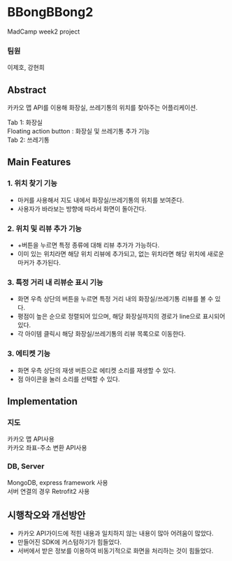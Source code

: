 # BBongBBong2
MadCamp week2 project
### 팀원
이제호, 강현희
## Abstract

카카오 맵 API를 이용해 화장실, 쓰레기통의 위치를 찾아주는 어플리케이션.

Tab 1: 화장실 <br>
Floating action button : 화장실 및 쓰레기통 추가 기능 <br>
Tab 2: 쓰레기통 <br>


## Main Features

### 1. 위치 찾기 기능

- 마커를 사용해서 지도 내에서 화장실/쓰레기통의 위치를 보여준다.
- 사용자가 바라보는 방향에 따라서 화면이 돌아간다.

### 2. 위치 및 리뷰 추가 기능 
- +버튼을 누르면 특정 종류에 대해 리뷰 추가가 가능하다.
- 이미 있는 위치라면 해당 위치 리뷰에 추가되고, 없는 위치라면 해당 위치에 새로운 마커가 추가된다.

### 3. 특정 거리 내 리뷰순 표시 기능
- 화면 우측 상단의 버튼을 누르면 특정 거리 내의 화장실/쓰레기통 리뷰를 볼 수 있다. 
- 평점이 높은 순으로 정렬되어 있으며, 해당 화장실까지의 경로가 line으로 표시되어 있다.
- 각 아이템 클릭시 해당 화장실/쓰레기통의 리뷰 목록으로 이동한다.

### 3. 에티켓 기능
- 화면 우측 상단의 재생 버튼으로 에티켓 소리를 재생할 수 있다.
- 점 아이콘을 눌러 소리를 선택할 수 있다.

## Implementation

### 지도
카카오 맵 API사용 <br>
카카오 좌표-주소 변환 API사용

### DB, Server
MongoDB, express framework 사용 <br>
서버 연결의 경우 Retrofit2 사용

## 시행착오와 개선방안
- 카카오 API가이드에 적힌 내용과 일치하지 않는 내용이 많아 어려움이 많았다.
- 만들어진 SDK에 커스텀하기가 힘들었다.
- 서버에서 받은 정보를 이용하여 비동기적으로 화면을 처리하는 것이 힘들었다.
